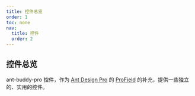 ```yaml
---
title: 控件总览
order: 1
toc: none
nav:
  title: 控件
  order: 2
---
```


## 控件总览

ant-buddy-pro 控件，作为 [Ant Design Pro](https://pro.ant.design/) 的 [ProField](https://github.com/ant-design/pro-components/blob/master/packages/field/README.md) 的补充，提供一些独立的、实用的控件。
